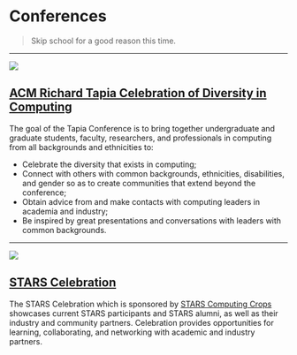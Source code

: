 # Conferences

> Skip school for a good reason this time.

---

![](https://pbs.twimg.com/profile_banners/235217517/1400792353/1500x500)

## [ACM Richard Tapia Celebration of Diversity in Computing](http://tapiaconference.org/)

The goal of the Tapia Conference is to bring together undergraduate and graduate students, faculty, researchers, and professionals in computing from all backgrounds and ethnicities to:

- Celebrate the diversity that exists in computing;
- Connect with others with common backgrounds, ethnicities, disabilities, and gender so as to create communities that extend beyond the conference;
- Obtain advice from and make contacts with computing leaders in academia and industry;
- Be inspired by great presentations and conversations with leaders with common backgrounds.

---

![](http://www.starscelebration.org/sites/default/files/pictures/Collages1.jpg)

## [STARS Celebration](http://www.starscelebration.org)

The STARS Celebration which is sponsored by [STARS Computing Crops](http://www.starscomputingcorps.org/) showcases current STARS participants and STARS alumni, as well as their industry and community partners. Celebration provides opportunities for learning, collaborating, and networking with academic and industry partners.

